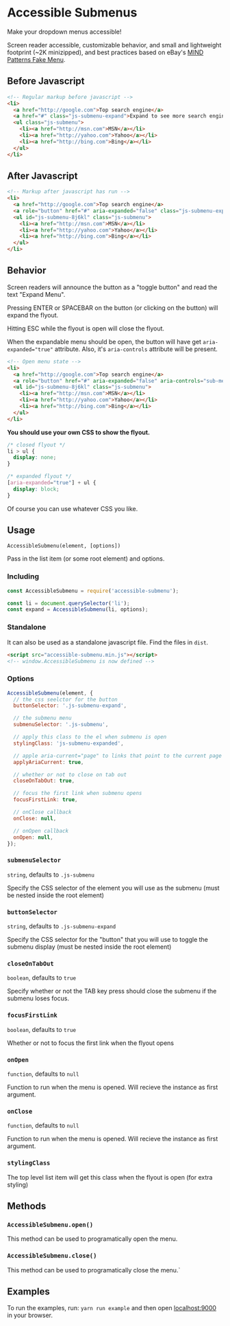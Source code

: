 # Accessible Submenus

Make your dropdown menus accessible!

Screen reader accessible, customizable behavior, and small and lightweight footprint (~2K minizipped), and best practices based on eBay's [MIND Patterns Fake Menu](https://ebay.gitbooks.io/mindpatterns/content/navigation/fakemenu.html).

## Before Javascript

```html
<!-- Regular markup before javascript -->
<li>
  <a href="http://google.com">Top search engine</a>
  <a href="#" class="js-submenu-expand">Expand to see more search engines</a>  
  <ul class="js-submenu">
    <li><a href="http://msn.com">MSN</a></li>
    <li><a href="http://yahoo.com">Yahoo</a></li>
    <li><a href="http://bing.com">Bing</a></li>
  </ul>
</li>
```

## After Javascript

```html
<!-- Markup after javascript has run -->
<li>
  <a href="http://google.com">Top search engine</a>
  <a role="button" href="#" aria-expanded="false" class="js-submenu-expand">Expand Menu</a>
  <ul id="js-submenu-8j6kl" class="js-submenu">
    <li><a href="http://msn.com">MSN</a></li>
    <li><a href="http://yahoo.com">Yahoo</a></li>
    <li><a href="http://bing.com">Bing</a></li>
  </ul>
</li>
```

## Behavior

Screen readers will announce the button as a "toggle button" and read the text "Expand Menu".

Pressing ENTER or SPACEBAR on the button (or clicking on the button) will expand the flyout.

Hitting ESC while the flyout is open will close the flyout.

When the expandable menu should be open, the button will have get `aria-expanded="true"` attribute. Also, it's `aria-controls` attribute will be present.

```html
<!-- Open menu state -->
<li>
  <a href="http://google.com">Top search engine</a>
  <a role="button" href="#" aria-expanded="false" aria-controls="sub-menu-8j6kl" class="js-submenu-expand">Expand Menu</a>
  <ul id="js-submenu-8j6kl" class="js-submenu">
    <li><a href="http://msn.com">MSN</a></li>
    <li><a href="http://yahoo.com">Yahoo</a></li>
    <li><a href="http://bing.com">Bing</a></li>
  </ul>
</li>
```

**You should use your own CSS to show the flyout.**

```css
/* closed flyout */
li > ul {
  display: none;
}

/* expanded flyout */
[aria-expanded="true"] + ul {
  display: block;
}
```

Of course you can use whatever CSS you like.

## Usage
`AccessibleSubmenu(element, [options])`

Pass in the list item (or some root element) and options.

### Including

```javascript
const AccessibleSubmenu = require('accessible-submenu');

const li = document.querySelector('li');
const expand = AccessibleSubmenu(li, options);
```

### Standalone

It can also be used as a standalone javascript file. Find the files in `dist`.

```html
<script src="accessible-submenu.min.js"></script>
<!-- window.AccessibleSubmenu is now defined -->
```

### Options

```javascript
AccessibleSubmenu(element, {
  // the css seelctor for the button
  buttonSelector: '.js-submenu-expand',

  // the submenu menu
  submenuSelector: '.js-submenu',

  // apply this class to the el when submenu is open
  stylingClass: 'js-submenu-expanded',

  // apple aria-current="page" to links that point to the current page
  applyAriaCurrent:	true,

  // whether or not to close on tab out
  closeOnTabOut: true,

  // focus the first link when submenu opens
  focusFirstLink: true,

  // onClose callback
  onClose: null,

  // onOpen callback
  onOpen: null,
});
```

### `submenuSelector`
`string`, defaults to `.js-submenu`

Specify the CSS selector of the element you will use as the submenu (must be nested inside the root element)

### `buttonSelector`
`string`, defaults to `.js-submenu-expand`

Specify the CSS selector for the "button" that you will use to toggle the submenu display (must be nested inside the root element)

### `closeOnTabOut`
`boolean`, defaults to `true`

Specify whether or not the TAB key press should close the submenu if the submenu loses focus.

### `focusFirstLink`
`boolean`, defaults to `true`

Whether or not to focus the first link when the flyout opens

### `onOpen`
`function`, defaults to `null`

Function to run when the menu is opened. Will recieve the instance as first argument.

### `onClose`
`function`, defaults to `null`

Function to run when the menu is opened. Will recieve the instance as first argument.

### `stylingClass`

The top level list item will get this class when the flyout is open (for extra styling)

## Methods

### `AccessibleSubmenu.open()`

This method can be used to programatically open the menu.

### `AccessibleSubmenu.close()`

This method can be used to programatically close the menu.`

## Examples

To run the examples, run: `yarn run example` and then open [localhost:9000](http://localhost:9000/) in your browser.
